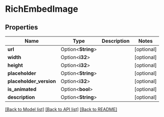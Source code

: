 # RichEmbedImage

## Properties

Name | Type | Description | Notes
------------ | ------------- | ------------- | -------------
**url** | Option<**String**> |  | [optional]
**width** | Option<**i32**> |  | [optional]
**height** | Option<**i32**> |  | [optional]
**placeholder** | Option<**String**> |  | [optional]
**placeholder_version** | Option<**i32**> |  | [optional]
**is_animated** | Option<**bool**> |  | [optional]
**description** | Option<**String**> |  | [optional]

[[Back to Model list]](../README.md#documentation-for-models) [[Back to API list]](../README.md#documentation-for-api-endpoints) [[Back to README]](../README.md)


